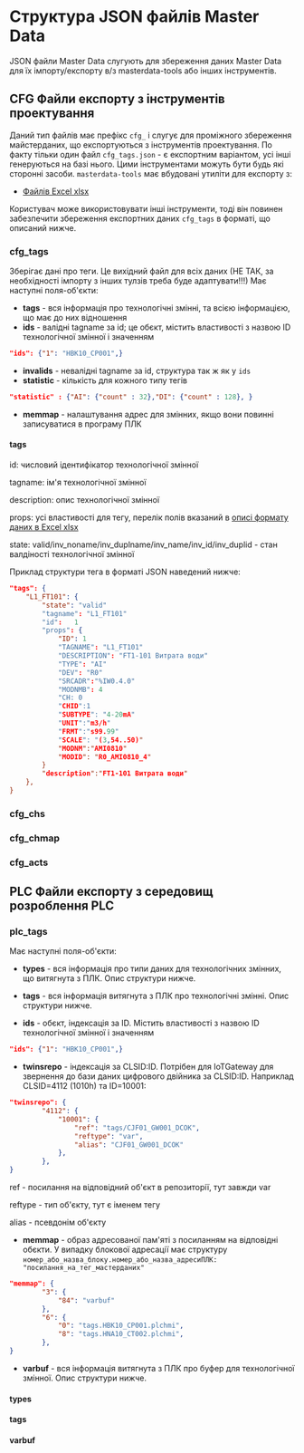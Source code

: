# Структура JSON файлів Master Data

JSON файли Master Data слугують для збереження даних Master Data для їх імпорту/експорту в/з masterdata-tools або інших інструментів.

## CFG Файли експорту з інструментів проектування 

Даний тип файлів має префікс `cfg_` і слугує для проміжного збереження майстерданих, що експортуються з інструментів проектування. По факту тільки один файл `cfg_tags.json` - є експортним варіантом, усі інші генеруються на базі нього.  Цими інструментами можуть бути будь які сторонні засоби.  `masterdata-tools` має вбудовані утиліти для експорту з:

-  [Файлів Excel xlsx](masredataxls.md) 

Користувач може використовувати інші інструменти, тоді він повинен забезпечити збереження експортних даних `cfg_tags` в форматі, що описаний нижче. 

### cfg_tags

Зберігає дані про теги. Це вихідний файл для всіх даних (НЕ ТАК, за необхідності імпорту з інших тулзів треба буде адаптувати!!!) Має наступні поля-об'єкти:

- **tags** - вся інформація про технологічні змінні, та всією інформацією, що має до них відношення 
- **ids** - валідні tagname за id; це обєкт, містить властивості з назвою ID технологічної змінної і значенням  

```json
"ids": {"1": "HBK10_CP001",}
```

- **invalids** - невалідні tagname за id, структура так ж як у `ids`
- **statistic** - кількість для кожного типу тегів

```json
"statistic" : {"AI": {"count" : 32},"DI": {"count" : 128}, }
```

- **memmap** -  налаштування адрес для змінних, якщо вони повинні записуватися в програму ПЛК

#### tags

id: числовий ідентифікатор технологічної змінної

tagname: ім'я технологічної змінної 

description: опис технологічної змінної 

props: усі властивості для тегу, перелік полів вказаний в [описі формату даних в Excel xlsx](masredataxls.md) 

state: valid/inv_noname/inv_duplname/inv_name/inv_id/inv_duplid - стан валдіності технологічної змінної

Приклад структури тега в форматі JSON наведений нижче:

```json
"tags": {
    "L1_FT101": {	
        "state": "valid"
        "tagname": "L1_FT101"
        "id":	1
        "props": {	
            "ID": 1
            "TAGNAME": "L1_FT101"
            "DESCRIPTION": "FT1-101 Витрата води"
            "TYPE": "AI"
            "DEV": "R0"
            "SRCADR":"%IW0.4.0"
            "MODNMB": 4
            "CH: 0
            "CHID":1
            "SUBTYPE": "4-20mA"
            "UNIT":"m3/h"
            "FRMT":"s99.99"
            "SCALE": "(3,54..50)"
            "MODNM":"AMI0810"
            "MODID": "R0_AMI0810_4"
    	}
        "description":"FT1-101 Витрата води"
    },
}
```



### cfg_chs

### cfg_chmap

### cfg_acts



## PLC Файли експорту з середовищ розроблення PLC

### plc_tags

Має наступні поля-об'єкти:

- **types** - вся інформація про типи даних для технологічних змінних, що витягнута з ПЛК. Опис структури нижче. 

- **tags** - вся інформація витягнута з ПЛК про технологічні змінні. Опис структури нижче. 

- **ids** - обєкт, індексація за ID. Містить властивості з назвою ID технологічної змінної і значенням  

```json
"ids": {"1": "HBK10_CP001",}
```

- **twinsrepo** - індексація за CLSID:ID. Потрібен для IoTGateway для звернення до бази даних цифрового двійника за CLSID:ID. Наприклад CLSID=4112 (1010h) та ID=10001:

```json
"twinsrepo": {
		"4112": {
			"10001": {
                "ref": "tags/CJF01_GW001_DCOK",
				"reftype": "var",
				"alias": "CJF01_GW001_DCOK"
			},
        },
}    
```

ref - посилання на відповідний об'єкт в репозиторії, тут завжди var 

reftype - тип об'єкту, тут є іменем тегу 

alias - псевдонім об'єкту 

- **memmap** - образ адресованої пам'яті з посиланням на відповідні обєкти. У випадку блокової адресації має структуру `номер_або_назва_блоку.номер_або_назва_адресиПЛК: "посилання_на_тег_мастерданих" `  

```json
"memmap": {
		"3": {
			"84": "varbuf"
		},
		"6": {
			"0": "tags.HBK10_CP001.plchmi",
			"8": "tags.HNA10_CT002.plchmi",
        },
}
```

- **varbuf** -  вся інформація витягнута з ПЛК про буфер для технологічної змінної. Опис структури нижче. 

#### types



#### tags



#### varbuf